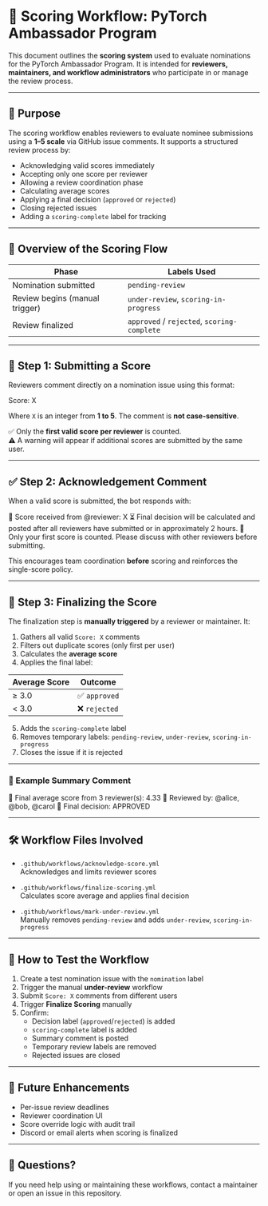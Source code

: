 # 🧮 Scoring Workflow: PyTorch Ambassador Program

This document outlines the **scoring system** used to evaluate nominations for the PyTorch Ambassador Program. It is intended for **reviewers, maintainers, and workflow administrators** who participate in or manage the review process.

---

## 📌 Purpose

The scoring workflow enables reviewers to evaluate nominee submissions using a **1–5 scale** via GitHub issue comments. It supports a structured review process by:

- Acknowledging valid scores immediately
- Accepting only one score per reviewer
- Allowing a review coordination phase
- Calculating average scores
- Applying a final decision (`approved` or `rejected`)
- Closing rejected issues
- Adding a `scoring-complete` label for tracking

---

## 🔁 Overview of the Scoring Flow

| Phase | Labels Used |
|-------|-------------|
| Nomination submitted | `pending-review` |
| Review begins (manual trigger) | `under-review`, `scoring-in-progress` |
| Review finalized | `approved` / `rejected`, `scoring-complete` |

---

## 🧾 Step 1: Submitting a Score

Reviewers comment directly on a nomination issue using this format:

Score: X

Where `X` is an integer from **1 to 5**. The comment is **not case-sensitive**.

✅ Only the **first valid score per reviewer** is counted.  
⚠️ A warning will appear if additional scores are submitted by the same user.

---

## ✅ Step 2: Acknowledgement Comment

When a valid score is submitted, the bot responds with:

📝 Score received from @reviewer: X
⏳ Final decision will be calculated and posted after all reviewers have submitted or in approximately 2 hours.
🚨 Only your first score is counted. Please discuss with other reviewers before submitting.


This encourages team coordination **before** scoring and reinforces the single-score policy.

---

## 🧮 Step 3: Finalizing the Score

The finalization step is **manually triggered** by a reviewer or maintainer. It:

1. Gathers all valid `Score: X` comments
2. Filters out duplicate scores (only first per user)
3. Calculates the **average score**
4. Applies the final label:

| Average Score | Outcome |
|---------------|---------|
| ≥ 3.0         | ✅ `approved` |
| < 3.0         | ❌ `rejected` |

5. Adds the `scoring-complete` label  
6. Removes temporary labels: `pending-review`, `under-review`, `scoring-in-progress`  
7. Closes the issue if it is rejected

---

### 💬 Example Summary Comment

🧮 Final average score from 3 reviewer(s): 4.33
👥 Reviewed by: @alice, @bob, @carol
📌 Final decision: APPROVED

---

## 🛠 Workflow Files Involved

- `.github/workflows/acknowledge-score.yml`  
  Acknowledges and limits reviewer scores

- `.github/workflows/finalize-scoring.yml`  
  Calculates score average and applies final decision

- `.github/workflows/mark-under-review.yml`  
  Manually removes `pending-review` and adds `under-review`, `scoring-in-progress`

---

## 🧪 How to Test the Workflow

1. Create a test nomination issue with the `nomination` label
2. Trigger the manual **under-review** workflow
3. Submit `Score: X` comments from different users
4. Trigger **Finalize Scoring** manually
5. Confirm:
   - Decision label (`approved`/`rejected`) is added
   - `scoring-complete` label is added
   - Summary comment is posted
   - Temporary review labels are removed
   - Rejected issues are closed

---

## 🚧 Future Enhancements

- Per-issue review deadlines
- Reviewer coordination UI
- Score override logic with audit trail
- Discord or email alerts when scoring is finalized

---

## 🙋 Questions?

If you need help using or maintaining these workflows, contact a maintainer or open an issue in this repository.
